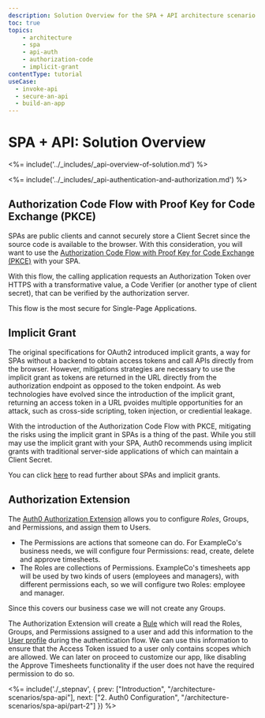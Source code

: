```yaml
---
description: Solution Overview for the SPA + API architecture scenario
toc: true
topics:
    - architecture
    - spa
    - api-auth
    - authorization-code
    - implicit-grant
contentType: tutorial
useCase:
  - invoke-api
  - secure-an-api
  - build-an-app
---
```


# SPA + API: Solution Overview

<%= include('../_includes/_api-overview-of-solution.md') %>

<%= include('../_includes/_api-authentication-and-authorization.md') %>

## Authorization Code Flow with Proof Key for Code Exchange (PKCE)

SPAs are public clients and cannot securely store a Client Secret since the source code is available to the browser. With this consideration, you will want to use the [Authorization Code Flow with Proof Key for Code Exchange (PKCE)](https://auth0.com/docs/flows/authorization-code-flow-with-proof-key-for-code-exchange-pkce) with your SPA. 

With this flow, the calling application requests an Authorization Token over HTTPS with a transformative value, a Code Verifier (or another type of client secret), that can be verified by the authorization server. 

This flow is the most secure for Single-Page Applications.

## Implicit Grant

The original specifications for OAuth2 introduced implicit grants, a way for SPAs without a backend to obtain access tokens and call APIs directly from the browser. However, mitigations strategies are necessary to use the implicit grant as tokens are returned in the URL directly from the authorization endpoint as opposed to the token endpoint. As web technologies have evolved since the introduction of the implicit grant, returning an access token in a URL pvoides multiple opportunities for an attack, such as cross-side scripting, token injection, or crediential leakage.

With the introduction of the Authorization Code Flow with PKCE, mitigating the risks using the implicit grant in SPAs is a thing of the past. While you still may use the implicit grant with your SPA, Auth0 recommends using implicit grants with traditional server-side applications of which can maintain a Client Secret.

You can click [here](https://auth0.com/blog/oauth2-implicit-grant-and-spa/#The-Implicit-Grant) to read further about SPAs and implicit grants. 

## Authorization Extension

The [Auth0 Authorization Extension](/extensions/authorization-extension) allows you to configure <dfn data-key="role">Roles</dfn>, Groups, and Permissions, and assign them to Users.

- The Permissions are actions that someone can do. For ExampleCo's business needs, we will configure four Permissions: read, create, delete and approve timesheets.
- The Roles are collections of Permissions. ExampleCo's timesheets app will be used by two kinds of users (employees and managers), with different permissions each, so we will configure two Roles: employee and manager.

Since this covers our business case we will not create any Groups.

The Authorization Extension will create a [Rule](/rules) which will read the Roles, Groups, and Permissions assigned to a user and add this information to the [User profile](/rules/current#rule-syntax) during the authentication flow. We can use this information to ensure that the Access Token issued to a user only contains scopes which are allowed. We can later on proceed to customize our app, like disabling the Approve Timesheets functionality if the user does not have the required permission to do so.

<%= include('./_stepnav', {
 prev: ["Introduction", "/architecture-scenarios/spa-api"], next: ["2. Auth0 Configuration", "/architecture-scenarios/spa-api/part-2"]
}) %>
